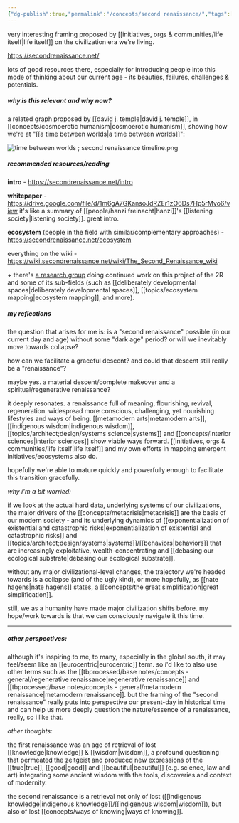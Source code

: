 ```yaml
---
{"dg-publish":true,"permalink":"/concepts/second renaissance/","tags":["🌿","metacrisis"],"created":"2024-05-04T18:20:10.067-03:00","updated":"2024-06-20T16:33:29.258-03:00"}
---
```


very interesting framing proposed by [[initiatives, orgs & communities/life itself\|life itself]] on the civilization era we're living.

https://secondrenaissance.net/

lots of good resources there, especially for introducing people into this mode of thinking about our current age - its beauties, failures, challenges & potentials.

##### why is this relevant and why now?

a related graph proposed by [[david j. temple\|david j. temple]], in [[concepts/cosmoerotic humanism\|cosmoerotic humanism]], showing how we're at "[[a time between worlds\|a time between worlds]]":

![time between worlds ; second renaissance timeline.png](/img/user/assets/time%20between%20worlds%20;%20second%20renaissance%20timeline.png)

##### recommended resources/reading

**intro** - https://secondrenaissance.net/intro

**whitepaper** - https://drive.google.com/file/d/1m6gA7GKansoJdRZEr1zO6Ds7Hp5rMvo6/view
it's like a summary of [[people/hanzi freinacht\|hanzi]]'s [[listening society\|listening society]]. great intro.

**ecosystem** (people in the field with similar/complementary approaches) - https://secondrenaissance.net/ecosystem

everything on the wiki - https://wiki.secondrenaissance.net/wiki/The_Second_Renaissance_wiki

\+ there's [a research group](https://lifeitself.org/research) doing continued work on this project of the 2R and some of its sub-fields (such as [[deliberately developmental spaces\|deliberately developmental spaces]], [[topics/ecosystem mapping\|ecosystem mapping]], and more).

##### my reflections

the question that arises for me is: is a "second renaissance" possible (in our current day and age) without some "dark age" period? or will we inevitably move towards collapse?

how can we facilitate a graceful descent? and could that descent still really be a "renaissance"?

maybe yes. a material descent/complete makeover and a spiritual/regenerative renaissance?

it deeply resonates. a renaissance full of meaning, flourishing, revival, regeneration. widespread more conscious, challenging, yet nourishing lifestyles and ways of being. [[metamodern arts\|metamodern arts]], [[indigenous wisdom\|indigenous wisdom]], [[topics/architect;design/systems science\|systems]] and [[concepts/interior sciences\|interior sciences]] show viable ways forward. [[initiatives, orgs & communities/life itself\|life itself]] and my own efforts in mapping emergent initiatives/ecosystems also do.

hopefully we're able to mature quickly and powerfully enough to facilitate this transition gracefully.

*why i'm a bit worried:*

if we look at the actual hard data, underlying systems of our civilizations, the major drivers of the [[concepts/metacrisis\|metacrisis]] are the basis of our modern society - and its underlying dynamics of [[exponentialization of existential and catastrophic risks\|exponentialization of existential and catastrophic risks]] and [[topics/architect;design/systems\|systems]]/[[behaviors\|behaviors]] that are increasingly exploitative, wealth-concentrating and [[debasing our ecological substrate\|debasing our ecological substrate]].

without any major civilizational-level changes, the trajectory we're headed towards is a collapse (and of the ugly kind), or more hopefully, as [[nate hagens\|nate hagens]] states, a [[concepts/the great simplification\|great simplification]].

still, we as a humanity have made major civilization shifts before. my hope/work towards is that we can consciously navigate it this time.


---

##### other perspectives:

although it's inspiring to me, to many, especially in the global south, it may feel/seem like an [[eurocentric\|eurocentric]] term. so i'd like to also use other terms such as the [[tbprocessed/base notes/concepts - general/regenerative renaissance\|regenerative renaissance]] and [[tbprocessed/base notes/concepts - general/metamodern renaissance\|metamodern renaissance]]. but the framing of the "second renaissance" really puts into perspective our present-day in historical time and can help us more deeply question the nature/essence of a renaissance, really, so i like that.


*other thoughts:*

the first renaissance was an age of retrieval of lost [[knowledge\|knowledge]] & [[wisdom\|wisdom]], a profound questioning that permeated the zeitgeist and produced new expressions of the [[true\|true]], [[good\|good]] and [[beautiful\|beautiful]] (e.g. science, law and art) integrating some ancient wisdom with the tools, discoveries and context of modernity.

the second renaissance is a retrieval not only of lost ([[indigenous knowledge\|indigenous knowledge]]/[[indigenous wisdom\|wisdom]]), but also of lost [[concepts/ways of knowing\|ways of knowing]].
